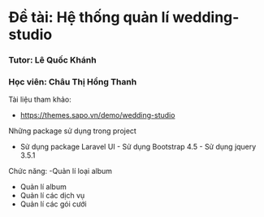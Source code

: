 
# Đề tài: Hệ thống quản lí wedding-studio
### Tutor: Lê Quốc Khánh
### Học viên: Châu Thị Hồng Thanh

Tài liệu tham khảo: 

- https://themes.sapo.vn/demo/wedding-studio


Những package sử dụng trong project
- Sử dụng package Laravel UI - Sử dụng Bootstrap 4.5 - Sử dụng jquery 3.5.1

 Chức năng:
 -Quản lí loại album
 - Quản lí album
 - Quản lí các dịch vụ
 - Quản lí các gói cưới
